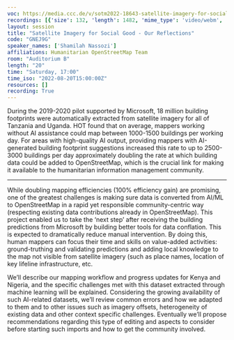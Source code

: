 ```yaml
---
voc: https://media.ccc.de/v/sotm2022-18643-satellite-imagery-for-social-good-our-reflections
recordings: [{'size': 132, 'length': 1482, 'mime_type': 'video/webm', 'language': 'eng', 'filename': 'sotm2022-18643-eng-Satellite_Imagery_for_Social_Good_-_Our_Reflections_webm-hd.webm', 'state': 'new', 'folder': 'webm-hd', 'high_quality': True, 'width': 1920, 'height': 1080, 'updated_at': '2022-10-01T18:15:22.769+02:00', 'recording_url': 'https://cdn.media.ccc.de/events/sotm/2022/webm-hd/sotm2022-18643-eng-Satellite_Imagery_for_Social_Good_-_Our_Reflections_webm-hd.webm', 'url': 'https://api.media.ccc.de/public/recordings/62069', 'event_url': 'https://api.media.ccc.de/public/events/39ed1b8c-4853-538f-9bf9-3e322e4514b6', 'conference_url': 'https://api.media.ccc.de/public/conferences/sotm2022'}, {'size': 59, 'length': 1482, 'mime_type': 'video/webm', 'language': 'eng', 'filename': 'sotm2022-18643-eng-Satellite_Imagery_for_Social_Good_-_Our_Reflections_webm-sd.webm', 'state': 'new', 'folder': 'webm-sd', 'high_quality': False, 'width': 720, 'height': 576, 'updated_at': '2022-10-01T17:43:28.013+02:00', 'recording_url': 'https://cdn.media.ccc.de/events/sotm/2022/webm-sd/sotm2022-18643-eng-Satellite_Imagery_for_Social_Good_-_Our_Reflections_webm-sd.webm', 'url': 'https://api.media.ccc.de/public/recordings/62056', 'event_url': 'https://api.media.ccc.de/public/events/39ed1b8c-4853-538f-9bf9-3e322e4514b6', 'conference_url': 'https://api.media.ccc.de/public/conferences/sotm2022'}, {'size': 41, 'length': 1482, 'mime_type': 'video/mp4', 'language': 'eng', 'filename': 'sotm2022-18643-eng-Satellite_Imagery_for_Social_Good_-_Our_Reflections_sd.mp4', 'state': 'new', 'folder': 'h264-sd', 'high_quality': False, 'width': 720, 'height': 576, 'updated_at': '2022-10-01T17:28:40.849+02:00', 'recording_url': 'https://cdn.media.ccc.de/events/sotm/2022/h264-sd/sotm2022-18643-eng-Satellite_Imagery_for_Social_Good_-_Our_Reflections_sd.mp4', 'url': 'https://api.media.ccc.de/public/recordings/62053', 'event_url': 'https://api.media.ccc.de/public/events/39ed1b8c-4853-538f-9bf9-3e322e4514b6', 'conference_url': 'https://api.media.ccc.de/public/conferences/sotm2022'}, {'size': 22, 'length': 1476, 'mime_type': 'audio/mpeg', 'language': 'eng', 'filename': 'sotm2022-18643-eng-Satellite_Imagery_for_Social_Good_-_Our_Reflections_mp3.mp3', 'state': 'new', 'folder': 'mp3', 'high_quality': False, 'width': 0, 'height': 0, 'updated_at': '2022-10-01T17:28:03.350+02:00', 'recording_url': 'https://cdn.media.ccc.de/events/sotm/2022/mp3/sotm2022-18643-eng-Satellite_Imagery_for_Social_Good_-_Our_Reflections_mp3.mp3', 'url': 'https://api.media.ccc.de/public/recordings/62052', 'event_url': 'https://api.media.ccc.de/public/events/39ed1b8c-4853-538f-9bf9-3e322e4514b6', 'conference_url': 'https://api.media.ccc.de/public/conferences/sotm2022'}, {'size': 113, 'length': 1482, 'mime_type': 'video/mp4', 'language': 'eng', 'filename': 'sotm2022-18643-eng-Satellite_Imagery_for_Social_Good_-_Our_Reflections_hd.mp4', 'state': 'new', 'folder': 'h264-hd', 'high_quality': True, 'width': 1920, 'height': 1080, 'updated_at': '2022-10-01T17:06:48.081+02:00', 'recording_url': 'https://cdn.media.ccc.de/events/sotm/2022/h264-hd/sotm2022-18643-eng-Satellite_Imagery_for_Social_Good_-_Our_Reflections_hd.mp4', 'url': 'https://api.media.ccc.de/public/recordings/62040', 'event_url': 'https://api.media.ccc.de/public/events/39ed1b8c-4853-538f-9bf9-3e322e4514b6', 'conference_url': 'https://api.media.ccc.de/public/conferences/sotm2022'}]
layout: session
title: "Satellite Imagery for Social Good - Our Reflections"
code: "GNEJ9G"
speaker_names: ['Shamilah Nassozi']
affiliations: Humanitarian OpenStreetMap Team
room: "Auditorium B"
length: "20"
time: "Saturday, 17:00"
time_iso: "2022-08-20T15:00:00Z"
resources: []
recording: True
---
```


During the 2019-2020 pilot supported by Microsoft, 18 million building footprints were automatically extracted from satellite imagery for all of Tanzania and Uganda. HOT found that on average, mappers working without AI assistance could map between 1000-1500 buildings per working day. For areas with high-quality AI output, providing mappers with AI-generated building footprint suggestions increased this rate to up to 2500-3000 buildings per day approximately doubling the rate at which building data could be added to OpenStreetMap, which is the crucial link for making it available to the humanitarian information management community.

<hr>

While doubling mapping efficiencies (100% efficiency gain) are promising, one of the greatest challenges is making sure data is converted from AI/ML to OpenStreetMap in a rapid yet responsible community-centric way (respecting existing data contributions already in OpenStreetMap). This project enabled us to take the ‘next step’ after receiving the building predictions from Microsoft by building better tools for data conflation. This is expected to dramatically reduce manual intervention. By doing this, human mappers can focus their time and skills on value-added activities: ground-truthing and validating predictions and adding local knowledge to the map not visible from satellite imagery (such as place names, location of key lifeline infrastructure, etc. 

We’ll describe our mapping workflow and progress updates for Kenya and Nigeria, and the specific challenges met with this dataset extracted through machine learning will be explained. Considering the growing availability of such AI-related datasets, we’ll review common errors and how we adapted to them and to other issues such as imagery offsets, heterogeneity of existing data and other context specific challenges. Eventually we’ll propose recommendations regarding this type of editing and aspects to consider before starting such imports and how to get the community involved.

